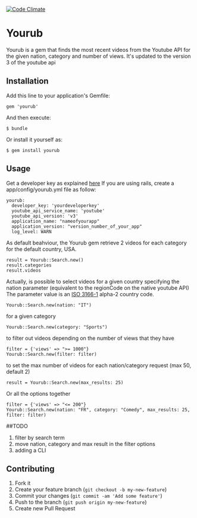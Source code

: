 [![Code Climate](https://codeclimate.com/github/edap/yourub.png)](https://codeclimate.com/github/edap/yourub)

# Yourub

Yourub is a gem that finds the most recent videos from the Youtube API for the given nation, category and number of views. It's updated to the version 3 of the youtube api

## Installation

Add this line to your application's Gemfile:

    gem 'yourub'

And then execute:

    $ bundle

Or install it yourself as:

    $ gem install yourub

## Usage

Get a developer key as explained [here](http://www.youtube.com/watch?v=Im69kzhpR3I)
If you are using rails, create a app/config/yourub.yml file as follow:

    yourub:
      developer_key: 'yourdeveloperkey'
      youtube_api_service_name: 'youtube'
      youtube_api_version: 'v3'
      application_name: "nameofyourapp"
      application_version: "version_number_of_your_app"
      log_level: WARN

As default beahviour, the Yourub gem retrieve 2 videos for each category for the default country, USA.

    result = Yourub::Search.new()
    result.categories
    result.videos


Actually, is possible to select videos for a given country specifying the nation parameter (equivalent to the regionCode on the native youtube API) The parameter value is an [ISO 3166-1](http://www.iso.org/iso/country_codes/iso_3166_code_lists/country_names_and_code_elements.htm) alpha-2 country code.

    Yourub::Search.new(nation: "IT")


for a given category

    Yourub::Search.new(category: "Sports")


to filter out videos depending on the number of views that they have

    filter = {'views' => ">= 1000"}
    Yourub::Search.new(filter: filter)


to set the max number of videos for each nation/category request (max 50, default 2)

    result = Yourub::Search.new(max_results: 25)

Or all the options together

    filter = {'views' => "<= 200"}
    Yourub::Search.new(nation: "FR", category: "Comedy", max_results: 25, filter: filter)

##TODO

1. filter by search term
2. move nation, category and max result in the filter options
3. adding a CLI

## Contributing

1. Fork it
2. Create your feature branch (`git checkout -b my-new-feature`)
3. Commit your changes (`git commit -am 'Add some feature'`)
4. Push to the branch (`git push origin my-new-feature`)
5. Create new Pull Request
